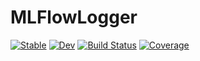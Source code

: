 # MLFlowLogger

[![Stable](https://img.shields.io/badge/docs-stable-blue.svg)](https://rejuvyesh.github.io/MLFlowLogger.jl/stable)
[![Dev](https://img.shields.io/badge/docs-dev-blue.svg)](https://rejuvyesh.github.io/MLFlowLogger.jl/dev)
[![Build Status](https://github.com/rejuvyesh/MLFlowLogger.jl/workflows/CI/badge.svg)](https://github.com/rejuvyesh/MLFlowLogger.jl/actions)
[![Coverage](https://codecov.io/gh/rejuvyesh/MLFlowLogger.jl/branch/master/graph/badge.svg)](https://codecov.io/gh/rejuvyesh/MLFlowLogger.jl)
